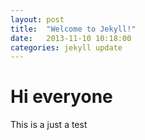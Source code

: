 ```yaml
---
layout: post
title:  "Welcome to Jekyll!"
date:   2013-11-10 10:18:00
categories: jekyll update
---
```


# Hi everyone
This is a just a test

